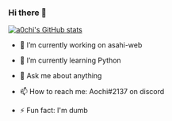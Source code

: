 ### Hi there 👋

[![a0chi's GitHub stats](https://github-readme-stats.vercel.app/api?username=a0chi)](https://github.com/anuraghazra/github-readme-stats)

- 🔭 I’m currently working on asahi-web
 
- 🌱 I’m currently learning Python
 
- 💬 Ask me about anything
 
- 📫 How to reach me: Aochi#2137 on discord
 
 
- ⚡ Fun fact: I'm dumb
